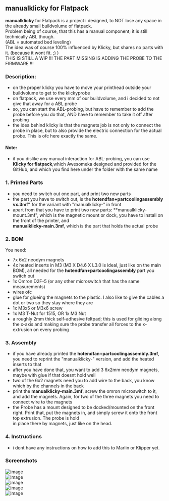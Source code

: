 ## manualklicky for Flatpack

**manualklicky** for Flatpack is a project i designed, to NOT lose any space in the already small buildvolume of flatpack.  
Problem being of course, that this has a manual component; it is still technically ABL though.  
(ABL = automated bed leveling)  
The idea was of course 100% influenced by Klicky, but shares no parts with it. (because it wont fit. ;) )  
THIS IS STILL A WIP !!! THE PART MISSING IS ADDING THE PROBE TO THE FIRMWARE !!!
  
### Description:  
- on the proper klicky you have to move your printhead outside your buildvolume to get to the klickyprobe  
- on flatpack, we use every mm of our buildvolume, and i decided to not give that away for a ABL probe  
- so, you can start the ABL-probing, but have to remember to add the probe before you do that, AND have to remember to take it off after probing  
- the idea behind klicky is that the magnets job is not only to connect the probe in place, but to also provide the electric connection for the actual probe. This is ofc here exactly the same.
#### Note:  
- if you dislike any manual interaction for ABL-probing, you can use **Klicky for flatpack**,which Awesomeka designed and provided for the GitHub, and which you find here under the folder with the same name   
  
### 1. Printed Parts  
- you need to switch out one part, and print two new parts  
- the part you have to switch out, is the **hotendfan+partcoolingassembly vx.3mf"** for the variant with "manualklicky-" in front  
- apart from that you have to print two new parts: **manualklicky-mount.3mf", which is the magnetic mount or dock, you have to install on the front of the printer, and  
**manualklicky-main.3mf**, which is the part that holds the actual probe  

### 2. BOM  
You need:  
- 7x 6x2 neodym magnets  
- 4x heated inserts in M3 (M3 X D4.6 X L3.0 is ideal, just like on the main BOM), all needed for the **hotendfan+partcoolingassembly** part you switch out  
- 1x Omron D2F-5 (or any other microswitch that has the same measurements)  
- wires ofc  
- glue for glueing the magnets to the plastic. I also like to give the cables a dot or two so they stay where they are  
- 1x M3x5 or M3x6 screw  
- 1x M3 T-Nut for 1515, OR 1x M3 Nut  
- a roughly 2mm thick self-adhesive feltpad; this is used for gliding along the x-axis and making sure the probe transfer all forces to the x-extrusion on every probing

### 3. Assembly
- if you have already printed the **hotendfan+partcoolingassembly.3mf**, you need to reprint the "manualklicky-" version, and add the heated inserts to that
- after you have done that, you want to add 3 6x2mm neodym magnets, maybe with glue if that doesnt hold well
- two of the 6x2 magnets need you to add wire to the back, you know which by the channels in the back
- print the **manualklicky-main.3mf**, screw the omron microswitch to it, and add the magnets. Again, for two of the three magnets you need to connect wire to the magnets
- the Probe has a mount designed to be docked/mounted on the front right. Print that, put the magnets in, and simply screw it onto the front top extrusion. The probe is hold  
in place there by magnets, just like on the head.

### 4. Instructions
- i dont have any instructions on how to add this to Marlin or Klipper yet. 

### Screenshots
![image](https://github.com/eponra/flatpack/assets/66600478/78b35a6e-ea56-4f63-98cc-964a63751631)  
![image](https://github.com/eponra/flatpack/assets/66600478/ace18b7e-3422-4c96-8d8c-15b54a02445f)  
![image](https://github.com/eponra/flatpack/assets/66600478/618e20a7-8edf-43ca-bfca-28c1676c793a)  
![image](https://github.com/eponra/flatpack/assets/66600478/9e9ecbf9-37b7-4a25-8b06-40abed9198a3)  
![image](https://github.com/eponra/flatpack/assets/66600478/bd96024e-af9e-48c1-81dc-a8b8d6352a87)

